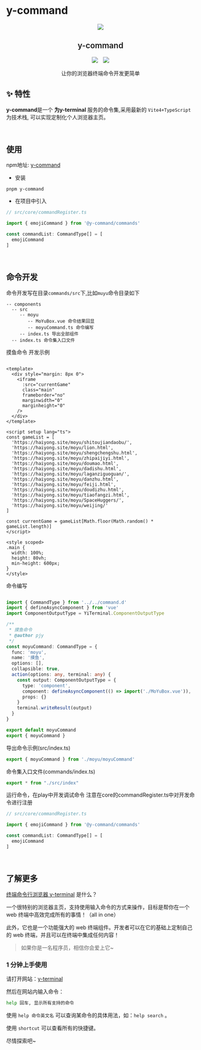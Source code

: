# y-command

<p align="center">
  <img src="https://doc.panjingyi.top/blog/202207031041891.gif">
  <h2 align="center" style="font-weight: 600">y-command</h2>
</p>

<p align="center">
  <img  style="display:inline" src="https://img.shields.io/npm/v/y-command" />

  <img style="display:inline;margin-left:10px" src="https://img.shields.io/npm/dt/y-command" />
</p>

<p align="center">
  让你的浏览器终端命令开发更简单
</p>

## ✨ 特性
**y-command**是一个 **为y-terminal** 服务的命令集,采用最新的 `Vite4+TypeScript` 为技术栈, 可以实现定制化个人浏览器主页。

<br/>

## 使用
npm地址: [y-command](https://www.npmjs.com/package/y-command)

- 安装

```
pnpm y-command
```



- 在项目中引入

```ts
// src/core/commandRegister.ts

import { emojiCommand } from '@y-command/commands'

const commandList: CommandType[] = [
  emojiCommand
]
```
<br/>

## 命令开发

命令开发写在目录`commands/src`下,比如`muyu`命令目录如下

```
-- components
  -- src
     -- moyu
        -- MoYuBox.vue 命令结果回显
        -- moyuCommand.ts 命令编写
     -- index.ts 导出全部组件
  -- index.ts 命令集入口文件
```

摸鱼命令 开发示例

```vue

<template>
  <div style="margin: 8px 0">
    <iframe
      :src="currentGame"
      class="main"
      frameborder="no"
      marginwidth="0"
      marginheight="0"
    />
  </div>
</template>

<script setup lang="ts">
const gameList = [
  'https://haiyong.site/moyu/shitoujiandaobu/',
  'https://haiyong.site/moyu/lion.html',
  'https://haiyong.site/moyu/shengchengshu.html',
  'https://haiyong.site/moyu/zhipaijiyi.html',
  'https://haiyong.site/moyu/doumao.html',
  'https://haiyong.site/moyu/dadishu.html',
  'https://haiyong.site/moyu/laganziguoguan/',
  'https://haiyong.site/moyu/danzhu.html',
  'https://haiyong.site/moyu/feiji.html',
  'https://haiyong.site/moyu/doudizhu.html',
  'https://haiyong.site/moyu/tiaofangzi.html',
  'https://haiyong.site/moyu/SpaceHuggers/',
  'https://haiyong.site/moyu/weijing/'
]

const currentGame = gameList[Math.floor(Math.random() * gameList.length)]
</script>

<style scoped>
.main {
  width: 100%;
  height: 80vh;
  min-height: 600px;
}
</style>

```

命令编写
```ts

import { CommandType } from '../../command.d'
import { defineAsyncComponent } from 'vue'
import ComponentOutputType = YiTerminal.ComponentOutputType

/**
 * 摸鱼命令
 * @author pjy
 */
const moyuCommand: CommandType = {
  func: 'moyu',
  name: '摸鱼',
  options: [],
  collapsible: true,
  action(options: any, terminal: any) {
    const output: ComponentOutputType = {
      type: 'component',
      component: defineAsyncComponent(() => import('./MoYuBox.vue')),
      props: {}
    }
    terminal.writeResult(output)
  }
}

export default moyuCommand
export { moyuCommand }

```

导出命令示例(src/index.ts)

```ts
export { moyuCommand } from './moyu/moyuCommand'
```

命令集入口文件(commands/index.ts)

```ts
export * from "./src/index"
```

运行命令，在play中开发调试命令
注意在core的commandRegister.ts中对开发命令进行注册

```ts
// src/core/commandRegister.ts

import { emojiCommand } from '@y-command/commands'

const commandList: CommandType[] = [
  emojiCommand
]
```
<br/>

## 了解更多

[终端命令行浏览器 y-terminal](https://github.com/mengqiuleo/y-terminal) 是什么？

一个很特别的浏览器主页，支持使用输入命令的方式来操作，目标是帮你在一个 web 终端中高效完成所有的事情！（all in one）

此外，它也是一个功能强大的 web 终端组件。开发者可以在它的基础上定制自己的 web 终端，并且可以在终端中集成任何内容！

> 如果你是一名程序员，相信你会爱上它~

### 1 分钟上手使用

请打开网站：[y-terminal](https://terminal.panjingyi.top/#/)

然后在网站内输入命令：

```bash
help 回车, 显示所有支持的命令
```

使用  `help 命令英文名` 可以查询某命令的具体用法，如：`help search` 。

使用 `shortcut` 可以查看所有的快捷键。


尽情探索吧~